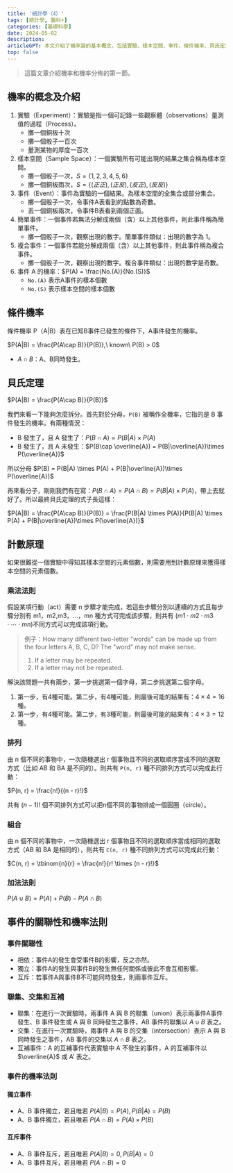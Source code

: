 ```yaml
---
title: '統計學（4）'
tags: [統計學, 醫科+]
categories: [基礎科學]
date: 2024-05-02
description: 
articleGPT: 本文介紹了機率論的基本概念，包括實驗、樣本空間、事件、條件機率、貝氏定理以及計數原理等，並討論了事件的關聯性和機率法則。
top: false
---
```


> 這篇文章介紹機率和機率分佈的第一節。

## 機率的概念及介紹
1. 實驗（Experiment）：實驗是指一個可記錄一些觀察體（observations）量測值的過程（Process）。
   - 擲一個銅板十次
   - 擲一個骰子一百次
   - 量測某物的厚度一百次
2. 樣本空間（Sample Space）：一個實驗所有可能出現的結果之集合稱為樣本空間。
   - 擲一個骰子一次，$S=\{1,2,3,4,5,6\}$
   - 擲一個銅板雨次，$S=\{(正正),(正反),(反正),(反反)\}$
3. 事件（Event）：事件為實驗的一個結果。為樣本空間的全集合或部分集合。
   - 擲一個骰子一次，令事件A表看到的點數為奇數。
   - 丟一個銅板兩次，令事件B表看到兩個正面。
4. 簡單事件：一個事件若無法分解成兩個（含）以上其他事件，則此事件稱為簡單事件。
   - 擲一個骰子一次，觀察出現的數字。簡單事件類似：出現的數字為 1。
5. 複合事件：一個事件若能分解成兩個（含）以上其他事件，則此事件稱為複合事件。
   - 擲一個骰子一次，觀察出現的數字。複合事件類似：出現的數字是奇數。
6. 事件 A 的機率：$P(A) = \frac{No.(A)}{No.(S)}$
   - `No.(A)` 表示A事件的樣本個數
   - `No.(S)` 表示樣本空間的樣本個數

## 條件機率
條件機率 P（A|B）表在已知B事件已發生的條件下，A事件發生的機率。

$P(A|B) = \frac{P(A\cap B)}{P(B)},\ known\ P(B) > 0$

- $A\cap B$：A、B同時發生。

## 貝氏定理

$P(A|B) = \frac{P(A\cap B)}{P(B)}$

我們來看一下能夠怎麼拆分。首先對於分母，`P(B)` 被稱作全機率，它指的是 B 事件發生的機率。有兩種情況：
- B 發生了，且 A 發生了：$P(B\cap A) = P(B|A) \times P(A)$
- B 發生了，且 A 未發生：$P(B\cap \overline{A}) = P(B|\overline{A})\times P(\overline{A})$

所以分母 $P(B) = P(B|A) \times P(A) + P(B|\overline{A})\times P(\overline{A})$

再來看分子，剛剛我們有在寫：$P(B\cap A) = P(A\cap B) = P(B|A) \times P(A)$，帶上去就好了。所以最終貝氏定理的式子長這樣：

$P(A|B) = \frac{P(A\cap B)}{P(B)} = \frac{P(B|A) \times P(A)}{P(B|A) \times P(A) + P(B|\overline{A})\times P(\overline{A})}$

## 計數原理
如果很難從一個實驗中得知其樣本空間的元素個數，則需要用到計數原理來獲得樣本空間的元素個數。

### 乘法法則
假設某項行動（act）需要 n 步驟才能完成，若這些步驟分別以連續的方式且每步驟分別有 m1，m2,m3，...，mn 種方式可完成該步驟，則共有
$(m1 \cdot m2 \cdot m3\cdot \cdots \cdot mn)$不同方式可以完成該項行動。

> 例子：How many different two-letter "words" can be made up from the four letters A, B, C, D? The "word" may not make sense.  
> 1. If a letter may be repeated.
> 2. If a letter may not be repeated.

解決該問題一共有兩步，第一步挑選第一個字母，第二步挑選第二個字母。
1. 第一步，有4種可能。第二步，有4種可能，則最後可能的結果有：$4\times 4 = 16$種。
2. 第一步，有4種可能。第二步，有3種可能，則最後可能的結果有：$4\times 3 = 12$種。

### 排列
由 n 個不同的事物中，一次隨機選出 r 個事物且不同的選取順序當成不同的選取方式（比如 AB 和 BA 是不同的）。則共有 `P(n, r)` 種不同排列方式可以完成此行動：

$P(n, r) = \frac{n!}{(n - r)!}$

共有 $(n-1)!$ 個不同排列方式可以把n個不同的事物排成一個圓圈（circle）。

### 組合
由 n 個不同的事物中，一次隨機選出 r 個事物且不同的選取順序當成相同的選取方式（AB 和 BA 是相同的），則共有 `C(n, r)` 種不同排列方式可以完成此行動：

$C(n, r) = \tbinom{n}{r} = \frac{n!}{r! \times (n - r)!}$

### 加法法則
$P(A\cup B) = P(A) + P(B) - P(A\cap B)$ 

## 事件的關聯性和機率法則
### 事件關聯性
- 相依：事件A的發生會受事件B的影響，反之亦然。
- 獨立：事件A的發生與事件B的發生無任何關係或彼此不會互相影響。
- 互斥：若事件A與事件B不可能同時發生，則兩事件互斥。

### 聯集、交集和互補
- 聯集：在進行一次實驗時，兩事件 A 與 B 的聯集（union）表示兩事件A事件發生、B 事件發生或 A 與 B 同時發生之事件，AB 事件的聯集以 $A \cup B$ 表之。
- 交集：在進行一次實驗時，兩事件 A 與 B 的交集（intersection）表示 A 與 B 同時發生之事件，AB 事件的交集以 $A\cap B$ 表之。
- 互補事件：A 的互補事件代表實驗中 A 不發生的事件，A 的互補事件以 $\overline{A}$ 或 A’ 表之。
### 事件的機率法則
#### 獨立事件
- A、B 事件獨立，若且唯若 $P(A|B) = P(A), P(B|A) = P(B)$
- A、B 事件獨立，若且唯若 $P(A \cap B) = P(A) \times P(B)$

#### 互斥事件
- A、B 事件互斥，若且唯若 $P(A|B) = 0, P(B|A) = 0$
- A、B 事件互斥，若且唯若 $P(A\cap B) = 0$